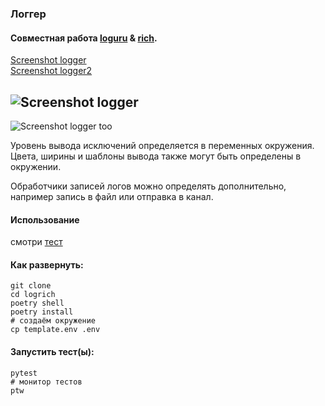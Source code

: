 ### Логгер

#### Совместная работа [loguru](https://loguru.readthedocs.io) & [rich](https://rich.readthedocs.io).

[Screenshot logger](https://disk.yandex.ru/i/JexFefETxnJavA)  
[Screenshot logger2](https://disk.yandex.ru/i/ubvT0kZbfS-Guw)

![Screenshot logger](wiki/logrich_screenshot.png?raw=True "Screenshot")
----
![Screenshot logger too](wiki/logrich_screenshot2.png?raw=True "Screenshot")

Уровень вывода исключений определяется в переменных окружения.
Цвета, ширины и шаблоны вывода также могут быть определены в окружении.

Обработчики записей логов можно определять дополнительно, например запись в файл или отправка в канал.

#### Использование

смотри [тест](tests/test_1.py) 

#### Как развернуть:

```shell
git clone 
cd logrich
poetry shell
poetry install
# создаём окружение
cp template.env .env
```

#### Запустить тест(ы):

```shell
pytest
# монитор тестов
ptw
```
